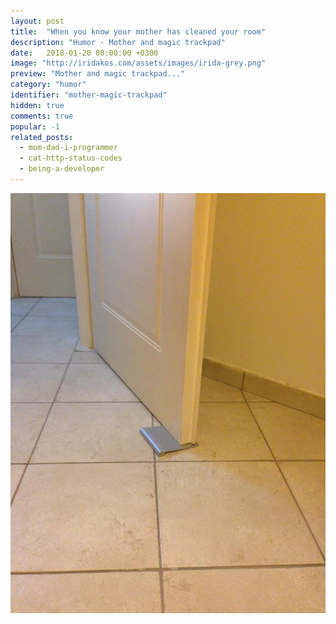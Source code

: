 ```yaml
---
layout: post
title:  "When you know your mother has cleaned your room"
description: "Humor - Mother and magic trackpad"
date:   2018-01-20 00:00:00 +0300
image: "http://iridakos.com/assets/images/irida-grey.png"
preview: "Mother and magic trackpad..."
category: "humor"
identifier: "mother-magic-trackpad"
hidden: true
comments: true
popular: -1
related_posts:
  - mom-dad-i-programmer
  - cat-http-status-codes
  - being-a-developer
---
```


![Magic trackpad used as door stop](/assets/images/posts/mother-trackpad/post.jpg)
